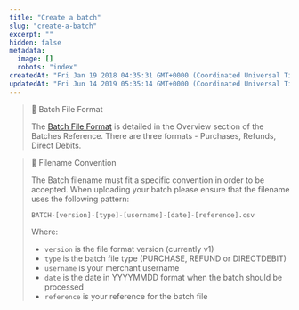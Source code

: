 ```yaml
---
title: "Create a batch"
slug: "create-a-batch"
excerpt: ""
hidden: false
metadata: 
  image: []
  robots: "index"
createdAt: "Fri Jan 19 2018 04:35:31 GMT+0000 (Coordinated Universal Time)"
updatedAt: "Fri Jun 14 2019 05:35:14 GMT+0000 (Coordinated Universal Time)"
---
```

> 📘 Batch File Format
> 
> The [Batch File Format](doc:overview) is detailed in the Overview section of the Batches Reference. There are three formats - Purchases, Refunds, Direct Debits.

> 🚧 Filename Convention
> 
> The Batch filename must fit a specific convention in order to be accepted. When uploading your batch please ensure that the filename uses the following pattern:
> 
> `BATCH-[version]-[type]-[username]-[date]-[reference].csv`
> 
> Where:
> 
> - `version` is the file format version (currently v1)
> - `type` is the batch file type (PURCHASE, REFUND or DIRECTDEBIT)
> - `username` is your merchant username
> - `date` is the date in YYYYMMDD format when the batch should be processed
> - `reference` is your reference for the batch file
